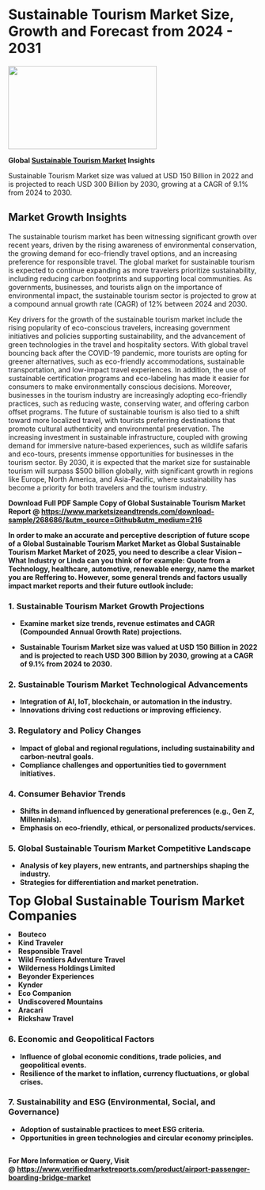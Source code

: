 <H1>Sustainable Tourism Market Size, Growth and Forecast from 2024 - 2031</H1><img class="aligncenter size-medium wp-image-584254" src="https://thirdeyenews.in/wp-content/uploads/2024/09/Global-Market-Research-300x168.jpeg" alt="" width="300" height="168" /><p><strong>Global&nbsp;<a href="https://www.marketsizeandtrends.com/download-sample/268686/&amp;utm_source=Github&utm_medium=216">Sustainable Tourism Market</a> Insights</strong></p><p>Sustainable Tourism Market size was valued at USD 150 Billion in 2022 and is projected to reach USD 300 Billion by 2030, growing at a CAGR of 9.1% from 2024 to 2030.</p><p><h2>Market Growth Insights</h2> <p>The sustainable tourism market has been witnessing significant growth over recent years, driven by the rising awareness of environmental conservation, the growing demand for eco-friendly travel options, and an increasing preference for responsible travel. The global market for sustainable tourism is expected to continue expanding as more travelers prioritize sustainability, including reducing carbon footprints and supporting local communities. As governments, businesses, and tourists align on the importance of environmental impact, the sustainable tourism sector is projected to grow at a compound annual growth rate (CAGR) of 12% between 2024 and 2030.</p> <p><strong></strong></p> <p>Key drivers for the growth of the sustainable tourism market include the rising popularity of eco-conscious travelers, increasing government initiatives and policies supporting sustainability, and the advancement of green technologies in the travel and hospitality sectors. With global travel bouncing back after the COVID-19 pandemic, more tourists are opting for greener alternatives, such as eco-friendly accommodations, sustainable transportation, and low-impact travel experiences. In addition, the use of sustainable certification programs and eco-labeling has made it easier for consumers to make environmentally conscious decisions. Moreover, businesses in the tourism industry are increasingly adopting eco-friendly practices, such as reducing waste, conserving water, and offering carbon offset programs. The future of sustainable tourism is also tied to a shift toward more localized travel, with tourists preferring destinations that promote cultural authenticity and environmental preservation. The increasing investment in sustainable infrastructure, coupled with growing demand for immersive nature-based experiences, such as wildlife safaris and eco-tours, presents immense opportunities for businesses in the tourism sector. By 2030, it is expected that the market size for sustainable tourism will surpass $500 billion globally, with significant growth in regions like Europe, North America, and Asia-Pacific, where sustainability has become a priority for both travelers and the tourism industry. <p><strong></p><p><span class=""><strong>Download Full PDF Sample Copy of Global Sustainable Tourism Market Report</strong> @ <a href="https://www.marketsizeandtrends.com/download-sample/268686/&amp;utm_source=Github&utm_medium=216" target="_blank">https://www.marketsizeandtrends.com/download-sample/268686/&amp;utm_source=Github&utm_medium=216</a></span></p><p>In order to make an accurate and perceptive description of future scope of a Global&nbsp;Sustainable Tourism Market Market as Global&nbsp;Sustainable Tourism Market Market of 2025, you need to describe a clear Vision &ndash; What Industry or Linda can you think of for example: Quote from a Technology, healthcare, automotive, renewable energy, name the market you are Reffering to. However, some general trends and factors usually impact market reports and their future outlook include:</p><h3>1.&nbsp;<strong>Sustainable Tourism Market Growth Projections</strong></h3><ul><li>Examine market size trends, revenue estimates and CAGR (Compounded Annual Growth Rate) projections.</li><li><p>Sustainable Tourism Market size was valued at USD 150 Billion in 2022 and is projected to reach USD 300 Billion by 2030, growing at a CAGR of 9.1% from 2024 to 2030.</p></li></ul><h3>2.&nbsp;<strong>Sustainable Tourism Market Technological Advancements</strong></h3><ul><li>Integration of AI, IoT, blockchain, or automation in the industry.</li><li>Innovations driving cost reductions or improving efficiency.</li></ul><h3>3.&nbsp;<strong>Regulatory and Policy Changes</strong></h3><ul><li>Impact of global and regional regulations, including sustainability and carbon-neutral goals.</li><li>Compliance challenges and opportunities tied to government initiatives.</li></ul><h3>4.&nbsp;<strong>Consumer Behavior Trends</strong></h3><ul><li>Shifts in demand influenced by generational preferences (e.g., Gen Z, Millennials).</li><li>Emphasis on eco-friendly, ethical, or personalized products/services.</li></ul><h3>5.&nbsp;<strong>Global Sustainable Tourism Market Competitive Landscape</strong></h3><ul><li>Analysis of key players, new entrants, and partnerships shaping the industry.</li><li>Strategies for differentiation and market penetration.</li></ul><p data-pm-slice="1 1 []"><span style="color: inherit; font-family: inherit; font-size: 25px;">Top Global Sustainable Tourism Market Companies</span></p><div class="" data-test-id=""><p><li>Bouteco</li><li> Kind Traveler</li><li> Responsible Travel</li><li> Wild Frontiers Adventure Travel</li><li> Wilderness Holdings Limited</li><li> Beyonder Experiences</li><li> Kynder</li><li> Eco Companion</li><li> Undiscovered Mountains</li><li> Aracari</li><li> Rickshaw Travel</li></p></div><h3>6.&nbsp;<strong>Economic and Geopolitical Factors</strong></h3><ul><li>Influence of global economic conditions, trade policies, and geopolitical events.</li><li>Resilience of the market to inflation, currency fluctuations, or global crises.</li></ul><h3>7.&nbsp;<strong>Sustainability and ESG (Environmental, Social, and Governance)</strong></h3><ul><li>Adoption of sustainable practices to meet ESG criteria.</li><li>Opportunities in green technologies and circular economy principles.</li></ul><h2><strong style="font-size: 14px;">For More Information or Query, Visit @&nbsp;</strong><a style="background-color: #ffffff; font-size: 14px;" href="https://www.marketsizeandtrends.com/report/sustainable-tourism-market/" target="_blank">https://www.verifiedmarketreports.com/product/airport-passenger-boarding-bridge-market</a></h2>
